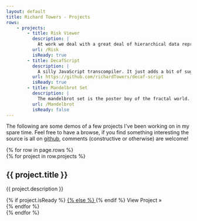 ```yaml
---
layout: default
title: Richard Towers - Projects
rows:
    - projects:
        - title: Risk Viewer
          description: |
            At work we deal with a great deal of hierarchical data representing insurance quotes. This is a concept for a tree viewer in JavaScript. It's basically a thin wrapper around the <a href="https://github.com/mbostock/d3/wiki/Tree-Layout">d3 tree layout</a> with some irrelevant pop culture references thrown in.
          url: /Risk
          isReady: true
        - title: DecafScript
          description: |
            A silly JavaScript transcompiler. It just adds a bit of sugar so that you can use the <code>() -></code> syntax from CoffeeScript rather than JS's horrible <code>function</code> keyword. The implementation is naive in the <em>extreme</em>.
          url: https://github.com/richardTowers/decaf-script
          isReady: true
        - title: Mandelbrot Set
          description: |
            The mandelbrot set is the poster boy of the fractal world. Infinite complexity from a simple iterated polynomial. It also makes a good test case for playing with the html canvas tag.
          url: /Mandelbrot
          isReady: false
---
```


The following are some demos of a few projects I've been working on in my spare time. Feel free to have a browse, if you find something interesting the source is all on [github](https://github.com/richardTowers), comments (constructive or otherwise) are welcome!

<div class="projects">
	{% for row in page.rows %}
		<div class="row-fluid">
			{% for project in row.projects %}
			    <div class="span4 clearfix">
					<h2>{{ project.title }}</h2>
			    	<p class="clearfix">
			    		{{ project.description }}
			    	</p>
			    	{% if project.isReady %}
			    		<a href="{{ project.url }}" class="btn pull-right">
			    	{% else %}
			    		<a class="btn pull-right" disabled="disabled" title="Sorry, this isn't ready yet.">
			    	{% endif %}
						<i class="icon-eye-open"> </i> View Project &raquo;
					</a>
				</div>
			{% endfor %}
		</div>
	{% endfor %}
</div>